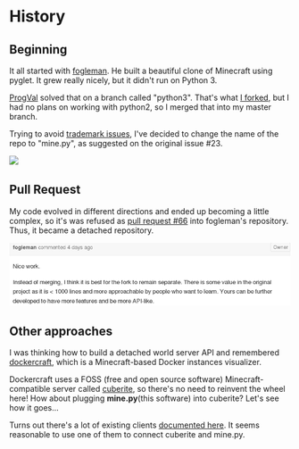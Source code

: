 # History

## Beginning

It all started with [fogleman](https://github.com/fogleman/Minecraft). He built a beautiful clone of Minecraft using pyglet. It grew really nicely, but it didn't run on Python 3.

[ProgVal](https://github.com/ProgVal/Minecraft/tree/python3) solved that on a branch called "python3". That's what [I forked](https://github.com/ocarneiro/mine.py), but I had no plans on working with python2, so I merged that into my master branch.

Trying to avoid [trademark issues](https://github.com/fogleman/Minecraft/issues/23), I've decided to change the name of the repo to "mine.py", as suggested on the original issue #23.

![](issue23-TrademarkIssues.png)

## Pull Request

My code evolved in different directions and ended up becoming a little complex, so it's was refused as [pull request #66](https://github.com/fogleman/Minecraft/pull/66#issuecomment-168450342) into fogleman's repository. Thus, it became a detached repository.

![](pr66-separatedFork.png)

## Other approaches

I was thinking how to build a detached world server API and remembered [dockercraft](https://github.com/docker/dockercraft), which is a Minecraft-based Docker instances visualizer.

Dockercraft uses a FOSS (free and open source software) Minecraft-compatible server called [cuberite](http://cuberite.org/), so there's no need to reinvent the wheel here! How about plugging **mine.py**(this software) into cuberite? Let's see how it goes...

Turns out there's a lot of existing clients [documented here](http://wiki.vg/Client_List). It seems reasonable to use one of them to connect cuberite and mine.py.
